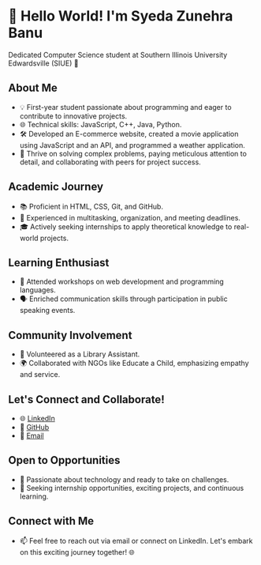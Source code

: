 # 👋 Hello World! I'm Syeda Zunehra Banu

Dedicated Computer Science student at Southern Illinois University Edwardsville (SIUE) 🚀

## About Me
- 💡 First-year student passionate about programming and eager to contribute to innovative projects.
- 🌐 Technical skills: JavaScript, C++, Java, Python.
- 🛠️ Developed an E-commerce website, created a movie application using JavaScript and an API, and programmed a weather application.
- 🧠 Thrive on solving complex problems, paying meticulous attention to detail, and collaborating with peers for project success.

## Academic Journey
- 📚 Proficient in HTML, CSS, Git, and GitHub.
- 🔄 Experienced in multitasking, organization, and meeting deadlines.
- 🎓 Actively seeking internships to apply theoretical knowledge to real-world projects.

## Learning Enthusiast
- 🚀 Attended workshops on web development and programming languages.
- 🗣 Enriched communication skills through participation in public speaking events.

## Community Involvement
- 🤝 Volunteered as a Library Assistant.
- 🌍 Collaborated with NGOs like Educate a Child, emphasizing empathy and service.

## Let's Connect and Collaborate!
- 🌐 [LinkedIn](https://www.linkedin.com/in/syeda-zunehra-banu/)
- 📁 [GitHub](https://github.com/zunehraBanu)
- 📧 [Email](mailto:banusyedazunehra@gmail.com)

## Open to Opportunities
- 💼 Passionate about technology and ready to take on challenges.
- 🚀 Seeking internship opportunities, exciting projects, and continuous learning.

## Connect with Me
- 📫 Feel free to reach out via email or connect on LinkedIn. Let's embark on this exciting journey together! 🌐
